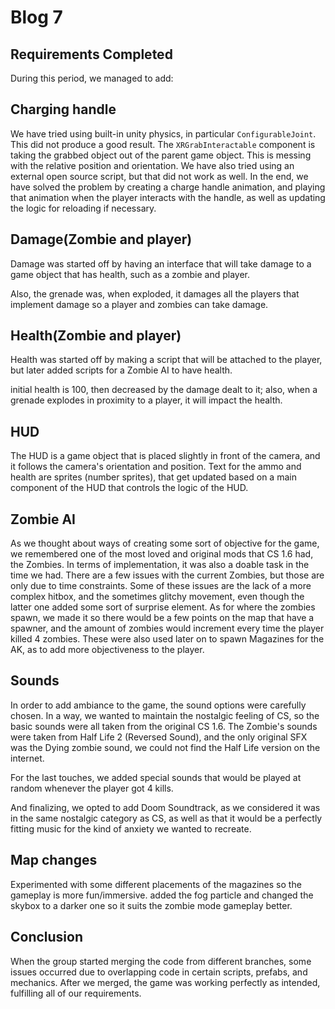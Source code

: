 # Blog 7

## Requirements Completed

During this period, we managed to add:

## Charging handle

We have tried using built-in unity physics, in particular `ConfigurableJoint`. This did not produce a good result. The `XRGrabInteractable` component is taking the grabbed object out of the parent game object. This is messing with the relative position and orientation. We have also tried using an external open source script, but that did not work as well. In the end, we have solved the problem by creating a charge handle animation, and playing that animation when the player interacts with the handle, as well as updating the logic for reloading if necessary.

## Damage(Zombie and player)

Damage was started off by having an interface that will take damage to a game object that has health, such as a zombie and player.

Also, the grenade was, when exploded, it damages all the players that implement damage so a player and zombies can take damage.

## Health(Zombie and player)

Health was started off by making a script that will be attached to the player, but later added scripts for a Zombie AI to have health.

initial health is 100, then decreased by the damage dealt to it; also, when a grenade explodes in proximity to a player, it will impact the health.

## HUD

The HUD is a game object that is placed slightly in front of the camera, and it follows the camera's orientation and position. Text for the ammo and health are sprites (number sprites), that get updated based on a main component of the HUD that controls the logic of the HUD.

## Zombie AI

As we thought about ways of creating some sort of objective for the game, we remembered one of the most loved and original mods that CS 1.6 had, the Zombies.
In terms of implementation, it was also a doable task in the time we had.
There are a few issues with the current Zombies, but those are only due to time constraints. Some of these issues are the lack of a more complex hitbox, and the sometimes glitchy movement, even though the latter one added some sort of surprise element.
As for where the zombies spawn, we made it so there would be a few points on the map that have a spawner, and the amount of zombies would increment every time the player killed 4 zombies. These were also used later on to spawn Magazines for the AK, as to add more objectiveness to the player.

## Sounds

In order to add ambiance to the game, the sound options were carefully chosen. In a way, we wanted to maintain the nostalgic feeling of CS, so the basic sounds were all taken from the original CS 1.6. The Zombie's sounds were taken from Half Life 2 (Reversed Sound), and the only original SFX was the Dying zombie sound, we could not find the Half Life version on the internet.

For the last touches, we added special sounds that would be played at random whenever the player got 4 kills.

And finalizing, we opted to add Doom Soundtrack, as we considered it was in the same nostalgic category as CS, as well as that it would be a perfectly fitting music for the kind of anxiety we wanted to recreate.

## Map changes

Experimented with some different placements of the magazines so the gameplay is more fun/immersive.
added the fog particle and changed the skybox to a darker one so it suits the zombie mode gameplay better.

## Conclusion

When the group started merging the code from different branches, some issues occurred due to overlapping code in certain scripts, prefabs, and mechanics. After we merged, the game was working perfectly as intended, fulfilling all of our requirements.